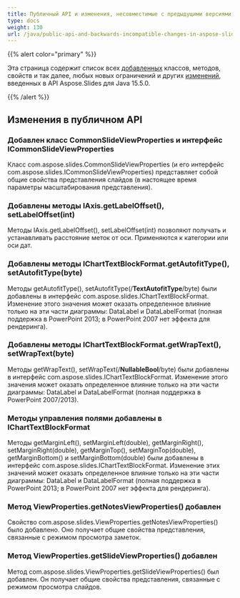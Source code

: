 ```yaml
---
title: Публичный API и изменения, несовместимые с предыдущими версиями в Aspose.Slides для Java 15.5.0
type: docs
weight: 130
url: /java/public-api-and-backwards-incompatible-changes-in-aspose-slides-for-java-15-5-0/
---
```


{{% alert color="primary" %}} 

Эта страница содержит список всех [добавленных](/slides/java/public-api-and-backwards-incompatible-changes-in-aspose-slides-for-java-15-5-0/) классов, методов, свойств и так далее, любых новых ограничений и других [изменений](/slides/java/public-api-and-backwards-incompatible-changes-in-aspose-slides-for-java-15-5-0/), введенных в API Aspose.Slides для Java 15.5.0.

{{% /alert %}} 
## **Изменения в публичном API**
### **Добавлен класс CommonSlideViewProperties и интерфейс ICommonSlideViewProperties**
Класс com.aspose.slides.CommonSlideViewProperties (и его интерфейс com.aspose.slides.ICommonSlideViewProperties) представляет собой общие свойства представления слайдов (в настоящее время параметры масштабирования представления).
### **Добавлены методы IAxis.getLabelOffset(), setLabelOffset(int)**
Методы IAxis.getLabelOffset(), setLabelOffset(int) позволяют получать и устанавливать расстояние меток от оси. Применяются к категории или оси дат.
### **Добавлены методы IChartTextBlockFormat.getAutofitType(), setAutofitType(byte)**
Методы getAutofitType(), setAutofitType(/**TextAutofitType**/byte) были добавлены в интерфейс com.aspose.slides.IChartTextBlockFormat.
Изменение этого значения может оказать определенное влияние только на эти части диаграммы: DataLabel и DataLabelFormat (полная поддержка в PowerPoint 2013; в PowerPoint 2007 нет эффекта для рендеринга).
### **Добавлены методы IChartTextBlockFormat.getWrapText(), setWrapText(byte)**
Методы getWrapText(), setWrapText(/**NullableBool**/byte) были добавлены в интерфейс com.aspose.slides.IChartTextBlockFormat.
Изменение этого значения может оказать определенное влияние только на эти части диаграммы: DataLabel и DataLabelFormat (полная поддержка в PowerPoint 2007/2013).
### **Методы управления полями добавлены в IChartTextBlockFormat**
Методы getMarginLeft(), setMarginLeft(double), getMarginRight(), setMarginRight(double), getMarginTop(), setMarginTop(double), getMarginBottom() и setMarginBottom(double) были добавлены в интерфейс com.aspose.slides.IChartTextBlockFormat.
Изменение этих значений может оказать определенное влияние только на эти части диаграммы: DataLabel и DataLabelFormat (полная поддержка в PowerPoint 2013; в PowerPoint 2007 нет эффекта для рендеринга).
### **Метод ViewProperties.getNotesViewProperties() добавлен**
Свойство com.aspose.slides.ViewProperties.getNotesViewProperties() было добавлено. Оно получает общие свойства представления, связанные с режимом просмотра заметок.
### **Метод ViewProperties.getSlideViewProperties() добавлен**
Метод com.aspose.slides.ViewProperties.getSlideViewProperties() был добавлен. Он получает общие свойства представления, связанные с режимом просмотра слайдов.